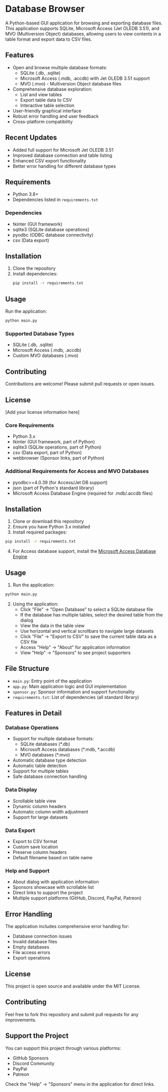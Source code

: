 # Database Browser

A Python-based GUI application for browsing and exporting database files. This application supports SQLite, Microsoft Access (Jet OLEDB 3.51), and MVO (Multiversion Object) databases, allowing users to view contents in a table format and export data to CSV files.

## Features

- Open and browse multiple database formats:
  - SQLite (.db, .sqlite)
  - Microsoft Access (.mdb, .accdb) with Jet OLEDB 3.51 support
  - MVO (.mvo) - Multiversion Object database files
- Comprehensive database exploration:
  - List and view tables
  - Export table data to CSV
  - Interactive table selection
- User-friendly graphical interface
- Robust error handling and user feedback
- Cross-platform compatibility

## Recent Updates

- Added full support for Microsoft Jet OLEDB 3.51
- Improved database connection and table listing
- Enhanced CSV export functionality
- Better error handling for different database types

## Requirements

- Python 3.8+
- Dependencies listed in `requirements.txt`

### Dependencies

- tkinter (GUI framework)
- sqlite3 (SQLite database operations)
- pyodbc (ODBC database connectivity)
- csv (Data export)

## Installation

1. Clone the repository
2. Install dependencies:
   ```bash
   pip install -r requirements.txt
   ```

## Usage

Run the application:
```bash
python main.py
```

### Supported Database Types
- SQLite (.db, .sqlite)
- Microsoft Access (.mdb, .accdb)
- Custom MVO databases (.mvo)

## Contributing
Contributions are welcome! Please submit pull requests or open issues.

## License
[Add your license information here]

### Core Requirements
- Python 3.x
- tkinter (GUI framework, part of Python)
- sqlite3 (SQLite operations, part of Python)
- csv (Data export, part of Python)
- webbrowser (Sponsor links, part of Python)

### Additional Requirements for Access and MVO Databases
- pyodbc>=4.0.39 (for Access/Jet DB support)
- json (part of Python's standard library)
- Microsoft Access Database Engine (required for .mdb/.accdb files)

## Installation

1. Clone or download this repository
2. Ensure you have Python 3.x installed
3. Install required packages:
```bash
pip install -r requirements.txt
```
4. For Access database support, install the [Microsoft Access Database Engine](https://www.microsoft.com/en-us/download/details.aspx?id=54920)

## Usage

1. Run the application:
```bash
python main.py
```

2. Using the application:
   - Click "File" → "Open Database" to select a SQLite database file
   - If the database has multiple tables, select the desired table from the dialog
   - View the data in the table view
   - Use horizontal and vertical scrollbars to navigate large datasets
   - Click "File" → "Export to CSV" to save the current table data as a CSV file
   - Access "Help" → "About" for application information
   - View "Help" → "Sponsors" to see project supporters

## File Structure

- `main.py`: Entry point of the application
- `app.py`: Main application logic and GUI implementation
- `sponsor.py`: Sponsor information and support functionality
- `requirements.txt`: List of dependencies (all standard library)

## Features in Detail

### Database Operations
- Support for multiple database formats:
  - SQLite databases (*.db)
  - Microsoft Access databases (*.mdb, *.accdb)
  - MVO databases (*.mvo)
- Automatic database type detection
- Automatic table detection
- Support for multiple tables
- Safe database connection handling

### Data Display
- Scrollable table view
- Dynamic column headers
- Automatic column width adjustment
- Support for large datasets

### Data Export
- Export to CSV format
- Custom save location
- Preserve column headers
- Default filename based on table name

### Help and Support
- About dialog with application information
- Sponsors showcase with scrollable list
- Direct links to support the project
- Multiple support platforms (GitHub, Discord, PayPal, Patreon)

## Error Handling

The application includes comprehensive error handling for:
- Database connection issues
- Invalid database files
- Empty databases
- File access errors
- Export operations

## License

This project is open source and available under the MIT License.

## Contributing

Feel free to fork this repository and submit pull requests for any improvements.

## Support the Project

You can support this project through various platforms:
- GitHub Sponsors
- Discord Community
- PayPal
- Patreon

Check the "Help" → "Sponsors" menu in the application for direct links.
